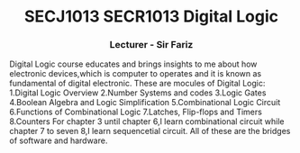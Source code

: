 <h1 align="center">SECJ1013 SECR1013 Digital Logic</h1>
<h3 align="center">Lecturer - Sir Fariz</h3>
Digital Logic course educates and brings insights to me about how electronic devices,which is computer to operates and it is known as fundamental of digital electronic.
These are mocules of Digital Logic:
1.Digital Logic Overview
2.Number Systems and codes
3.Logic Gates
4.Boolean Algebra and Logic Simplification
5.Combinational Logic Circuit
6.Functions of Combinational Logic
7.Latches, Flip-flops and Timers
8.Counters
For chapter 3 until chapter 6,I learn combinational circuit while chapter 7 to seven 8,I learn sequencetial circuit.
All of these are the bridges of software and hardware.
